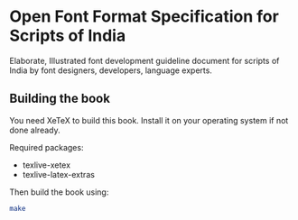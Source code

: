 Open Font Format Specification for Scripts of India
===================================================

Elaborate, Illustrated font development guideline document 
for scripts of India by font designers, developers, language experts. 

Building the book
-----------------
You need XeTeX to build this book. Install it on your operating system
if not done already. 

Required packages:
* texlive-xetex
* texlive-latex-extras

Then build the book using:

```bash
make
```
